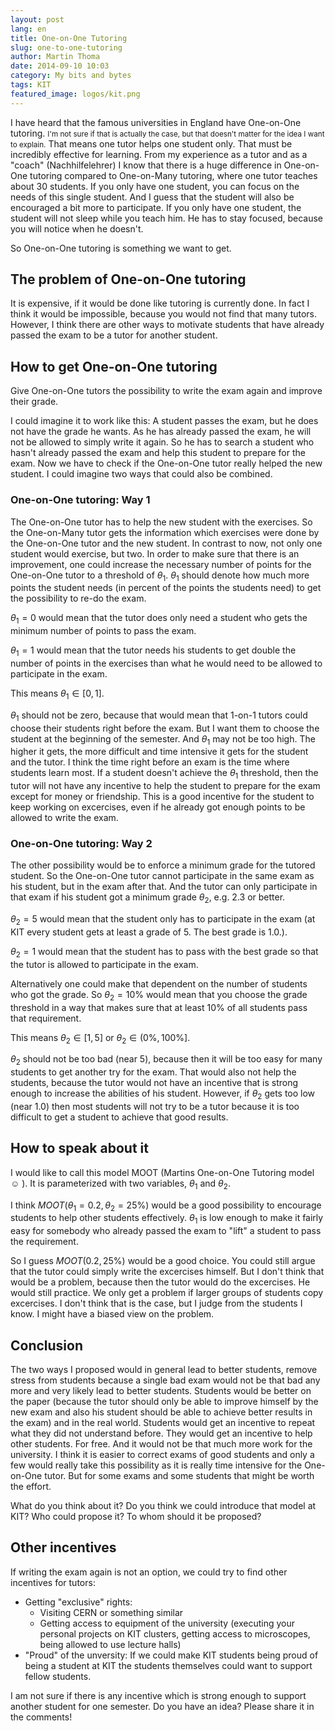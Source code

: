 ```yaml
---
layout: post
lang: en
title: One-on-One Tutoring
slug: one-to-one-tutoring
author: Martin Thoma
date: 2014-09-10 10:03
category: My bits and bytes
tags: KIT
featured_image: logos/kit.png
---
```

I have heard that the famous universities in England have One-on-One tutoring.
<small>I'm not sure if that is actually the case, but that doesn't matter for
the idea I want to explain.</small> That means one tutor helps one student
only. That must be incredibly effective for learning. From my experience as a
tutor and as a "coach" (Nachhilfelehrer) I know that there is a huge difference
in One-on-One tutoring compared to One-on-Many tutoring, where one tutor
teaches about 30 students. If you only have one student, you can focus on the
needs of this single student. And I guess that the student will also be
encouraged a bit more to participate. If you only have one student, the student
will not sleep while you teach him. He has to stay focused, because you will
notice when he doesn't.

So One-on-One tutoring is something we want to get.


## The problem of One-on-One tutoring
It is expensive, if it would be done like tutoring is currently done. In fact I
think it would be impossible, because you would not find that many tutors.
However, I think there are other ways to motivate students that have already
passed the exam to be a tutor for another student.


## How to get One-on-One tutoring
Give One-on-One tutors the possibility to write the exam again and improve
their grade.

I could imagine it to work like this: A student passes the exam, but he does
not have the grade he wants. As he has already passed the exam, he will not be
allowed to simply write it again. So he has to search a student who hasn't already
passed the exam and help this student to prepare for the exam. Now we have to
check if the One-on-One tutor really helped the new student. I could imagine
two ways that could also be combined.


### One-on-One tutoring: Way 1
The One-on-One tutor has to help the new student with the exercises. So the
One-on-Many tutor gets the information which exercises were done by the
One-on-One tutor and the new student. In contrast to now, not only one student
would exercise, but two. In order to make sure that there is an improvement,
one could increase the necessary number of points for the One-on-One tutor to a
threshold of $\theta_1$.
$\theta_1$ should denote how much more points the student needs (in percent of
the points the students need) to get the possibility to re-do the exam.

$\theta_1 = 0$ would mean that the tutor does only need a student who
gets the minimum number of points to pass the exam.

$\theta_1 = 1$ would mean that the tutor needs his students to get double the
number of points in the exercises than what he would need to be allowed to
participate in the exam.

This means $\theta_1 \in [0, 1]$.

$\theta_1$ should not be zero, because that
would mean that 1-on-1 tutors could choose their students right before the exam.
But I want them to choose the student at the beginning of the semester. And
$\theta_1$ may not be too high. The higher it gets, the more difficult and time
intensive it gets for the student and the tutor. I think the time right before
an exam is the time where students learn most. If a student doesn't achieve
the $\theta_1$ threshold, then the tutor will not have any incentive to help the
student to prepare for the exam except for money or friendship. This is a
good incentive for the student to keep working on excercises, even if he
already got enough points to be allowed to write the exam.


### One-on-One tutoring: Way 2
The other possibility would be to enforce a minimum grade for the tutored
student. So the One-on-One tutor cannot participate in the same exam as his
student, but in the exam after that. And the tutor can only participate in that
exam if his student got a minimum grade $\theta_2$, e.g. 2.3 or better.

$\theta_2 = 5$ would mean that the student only has to participate in the exam
(at KIT every student gets at least a grade of 5. The best grade is 1.0.).

$\theta_2 = 1$ would mean that the student has to pass with the best grade so
that the tutor is allowed to participate in the exam.

Alternatively one could make that dependent on the number of students who got
the grade. So $\theta_2 = 10\%$ would mean that you choose the grade threshold
in a way that makes sure that at least 10% of all students pass that
requirement.

This means $\theta_2 \in [1, 5]$ or $\theta_2 \in (0\%, 100\%]$.

$\theta_2$ should not be too bad (near 5), because then it will be too easy
for many students to get another try for the exam. That would also not help the
students, because the tutor would not have an incentive that is strong enough to
increase the abilities of his student. However, if $\theta_2$ gets too low
(near 1.0) then most students will not try to be a tutor because it is too
difficult to get a student to achieve that good results.


## How to speak about it

I would like to call this model MOOT (Martins One-on-One Tutoring model ☺ ).
It is parameterized with two variables, $\theta_1$ and $\theta_2$.

I think $MOOT(\theta_1=0.2, \theta_2=25\%)$ would be a good possibility to
encourage students to help other students effectively. $\theta_1$ is low enough
to make it fairly easy for somebody who already passed the exam to "lift" a
student to pass the requirement.

So I guess $MOOT(0.2, 25\%)$ would be a good choice. You could still argue that
the tutor could simply write the excercises himself. But I don't think that
would be a problem, because then the tutor would do the excercises. He would
still practice. We only get a problem if larger groups of students copy
excercises. I don't think that is the case, but I judge from the students I
know. I might have a biased view on the problem.


## Conclusion
The two ways I proposed would in general lead to better students, remove stress
from students because a single bad exam would not be that bad any more and
very likely lead to better students. Students would be better on the paper
(because the tutor should only be able to improve himself by the new exam and
also his student should be able to achieve better results in the exam) and in
the real world. Students would get an incentive to repeat what they did not
understand before. They would get an incentive to help other students. For free.
And it would not be that much more work for the university. I think it is easier
to correct exams of good students and only a few would really take this
possibility as it is really time intensive for the One-on-One tutor. But for
some exams and some students that might be worth the effort.

What do you think about it? Do you think we could introduce that model at KIT?
Who could propose it? To whom should it be proposed?

## Other incentives

If writing the exam again is not an option, we could try to find other
incentives for tutors:

* Getting "exclusive" rights:
  * Visiting CERN or something similar
  * Getting access to equipment of the university (executing your personal
    projects on KIT clusters, getting access to microscopes, being allowed to
    use lecture halls)
* "Proud" of the unversity: If we could make KIT students being proud of being
  a student at KIT the students themselves could want to support fellow
  students.


I am not sure if there is any incentive which is strong enough to support
another student for one semester. Do you have an idea? Please share it in the
comments!
